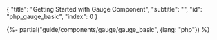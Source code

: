<meta>
{
    "title": "Getting Started with Gauge Component",
    "subtitle": "",
    "id": "php_gauge_basic",
    "index": 0
}
</meta>

{%- partial("guide/components/gauge/gauge_basic", {lang: "php"}) %}